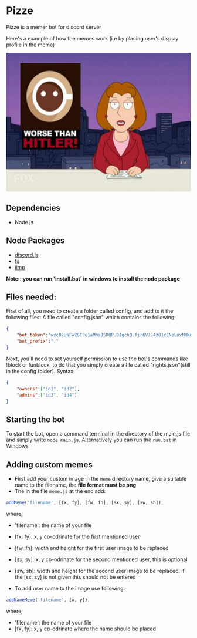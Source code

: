 # Pizze
Pizze is a memer bot for discord server

Here's a example of how the memes work (i.e by placing user's display profile in the meme)

![Example Image](example.png)

## Dependencies
- Node.js

## Node Packages
- [discord.js](https://discord.js.org/)
- [fs](https://www.npmjs.com/package/fs)
- [jimp](https://github.com/oliver-moran/jimp)


**Note:: you can run 'install.bat' in windows to install the node package**

## Files needed:
First of all, you need to create a folder called config, and add to it the following files: A file called "config.json" which contains the following:
```json
{ 
	"bot_token":"wzc02uaFw2SC9u1aMhaJ5RQP.DIqchQ.fir6VJJ4zO1cCNeLnvNMKwW9yCY",
	"bot_prefix":"!"
}
```
Next, you'll need to set yourself permission to use the bot's commands like !block or !unblock, to do that you simply create a file called "rights.json"(still in the config folder). Syntax:
```json
{
	"owners":["id1", "id2"],
	"admins":["id3", "id4"]
}
```


## Starting the bot
To start the bot, open a command terminal in the directory of the main.js file and simply write `node main.js`. Alternatively you can run the `run.bat` in Windows


## Adding custom memes
- First add your custom image in the `meme` directory name, give a suitable name to the filename, the **file format must be png**
- The in the file `meme.js` at the end add:
 ```js
 addMeme('filename', [fx, fy], [fw, fh], [sx, sy], [sw, sh]);
 ```
 where,

 - 'filename': the name of your file
 - [fx, fy]: x, y co-odrinate for the first mentioned user
 - [fw, fh]: width and height for the first user image to be replaced
 - [sx, sy]: x, y co-odrinate for the second mentioned user, this is optional
 - [sw, sh]: width and height for the second user image to be replaced, if the [sx, sy] is not given this should not be entered

 - To add user name to the image use following:
 ```js
addNameMeme('filename', [x, y]);
 ```
 where,

 - 'filename': the name of your file
 - [fx, fy]: x, y co-odrinate where the name should be placed